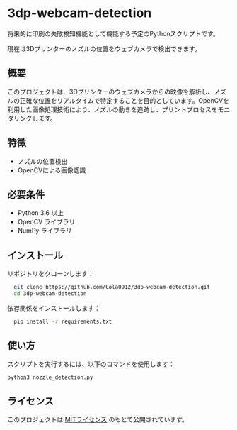 # 3dp-webcam-detection
将来的に印刷の失敗検知機能として機能する予定のPythonスクリプトです。


現在は3Dプリンターのノズルの位置をウェブカメラで検出できます。

## 概要

このプロジェクトは、3Dプリンターのウェブカメラからの映像を解析し、ノズルの正確な位置をリアルタイムで特定することを目的としています。OpenCVを利用した画像処理技術により、ノズルの動きを追跡し、プリントプロセスをモニタリングします。

## 特徴

- ノズルの位置検出
- OpenCVによる画像認識

## 必要条件

- Python 3.6 以上
- OpenCV ライブラリ
- NumPy ライブラリ

## インストール

リポジトリをクローンします：
```bash
  git clone https://github.com/Cola0912/3dp-webcam-detection.git
  cd 3dp-webcam-detection
```

依存関係をインストールします：
```bash
  pip install -r requirements.txt
```


## 使い方

スクリプトを実行するには、以下のコマンドを使用します：
```bash
python3 nozzle_detection.py
```

## ライセンス

このプロジェクトは [MITライセンス](LICENSE) のもとで公開されています。


